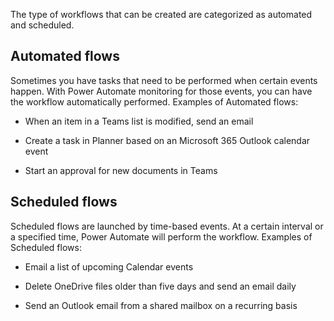 The type of workflows that can be created are categorized as automated and scheduled.

## Automated flows

Sometimes you have tasks that need to be performed when certain events happen. With Power Automate monitoring for those events, you can have the workflow automatically performed. Examples of Automated flows:

- When an item in a Teams list is modified, send an email

- Create a task in Planner based on an Microsoft 365 Outlook calendar event

- Start an approval for new documents in Teams

## Scheduled flows

Scheduled flows are launched by time-based events. At a certain interval or a specified time, Power Automate will perform the workflow. Examples of Scheduled flows:

- Email a list of upcoming Calendar events

- Delete OneDrive files older than five days and send an email daily

- Send an Outlook email from a shared mailbox on a recurring basis
